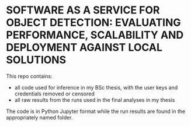 
# SOFTWARE AS A SERVICE FOR OBJECT DETECTION: EVALUATING PERFORMANCE, SCALABILITY AND DEPLOYMENT AGAINST LOCAL SOLUTIONS

This repo contains:
- all code used for inference in my BSc thesis, with the user keys and credentials removed or censored
- all raw results from the runs used in the final analyses in my thesis

The code is in Python Jupyter format while the run results are found in the appropriately named folder.
